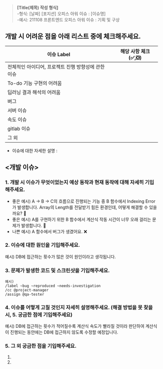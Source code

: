 > **[Title(제목) 작성 형식]** <Br> -형식: [날짜] [포지션] 오피스 아워 이슈 : [이슈명]<Br> -예시: 211108 프론트엔드 오피스 아워 이슈 : 기획 및 구상<Br>

## 개발 시 어려운 점을 아래 리스트 중에 체크해주세요.

| 이슈 Label                                          | 해당 사항 체크(✅,❎) |
| --------------------------------------------------- | --------------------- |
| 전체적인 아이디어, 프로젝트 진행 방향성에 관한 이슈 |                       |
| To-do 기능 구현의 어려움                            |                       |
| 딥러닝 결과 해석의 어려움                           |                       |
| 버그                                                |                       |
| 서버 이슈                                           |                       |
| 속도 이슈                                           |                       |
| gitlab 이슈                                         |                       |
| 그 외                                               |                       |

- 이슈에 대한 자세한 설명 :

## <개발 이슈>

### 1. 개발 시 이슈가 무엇이었는지 예상 동작과 현재 동작에 대해 자세히 기입해주세요.

- 좋은 예시) A → B → C의 흐름으로 진행되는 기능 중 B 함수에서 Indexing Error가 발생합니다. Array의 Length를 전달받기 힘든 환경인데, 어떻게 해결할 수 있을까요? 💯
- 좋은 예시) A를 구현하기 위한 B 함수에서 계산식 작동 시간이 너무 오래 걸리는 문제가 발생합니다. 💯
- 나쁜 예시) A 함수에서 버그가 생겼어요. ❌

### 2. 이슈에 대한 원인을 기입해주세요.

예시) DB에 접근하는 횟수가 많은 것이 원인이라고 생각됩니다.

### 3. 문제가 발생한 코드 및 스크린샷을 기입해주세요.

```
예시)
/label ~bug ~reproduced ~needs-investigation
/cc @project-manager
/assign @qa-tester
```

### 4. 이슈를 어떻게 고칠 것인지 자세히 설명해주세요. (해결 방법을 못 찾을 시, 5. 궁금한 점에 기입해주세요)

예시) DB에 접근하는 횟수가 적어질수록 계산식 속도가 빨라질 것이라 판단하여 계산식이 진행되는 동안에는 DB에 접근하지 않도록 수정할 예정입니다.

### 5. 그 외 궁금한 점을 기입해주세요.

1.
2.
